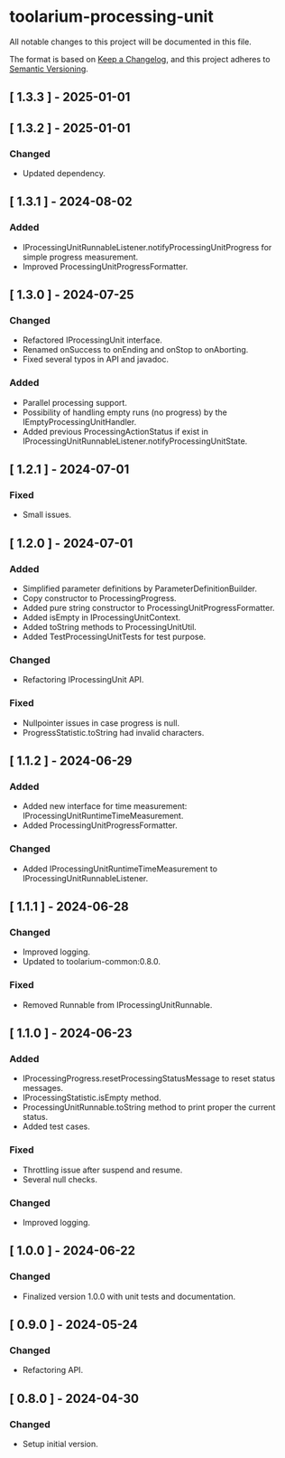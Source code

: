 # toolarium-processing-unit

All notable changes to this project will be documented in this file.

The format is based on [Keep a Changelog](https://keepachangelog.com/en/1.0.0/),
and this project adheres to [Semantic Versioning](https://semver.org/spec/v2.0.0.html).

## [ 1.3.3 ] - 2025-01-01

## [ 1.3.2 ] - 2025-01-01
### Changed
- Updated dependency.

## [ 1.3.1 ] - 2024-08-02
### Added
- IProcessingUnitRunnableListener.notifyProcessingUnitProgress for simple progress measurement.
- Improved ProcessingUnitProgressFormatter.

## [ 1.3.0 ] - 2024-07-25
### Changed
- Refactored IProcessingUnit interface.
- Renamed onSuccess to onEnding and onStop to onAborting.
- Fixed several typos in API and javadoc.

### Added
- Parallel processing support.
- Possibility of handling empty runs (no progress) by the IEmptyProcessingUnitHandler.
- Added previous ProcessingActionStatus if exist in IProcessingUnitRunnableListener.notifyProcessingUnitState.

## [ 1.2.1 ] - 2024-07-01
### Fixed
- Small issues.

## [ 1.2.0 ] - 2024-07-01
### Added
- Simplified parameter definitions by ParameterDefinitionBuilder.
- Copy constructor to ProcessingProgress.
- Added pure string constructor to ProcessingUnitProgressFormatter.
- Added isEmpty in IProcessingUnitContext.
- Added toString methods to ProcessingUnitUtil.
- Added TestProcessingUnitTests for test purpose.

### Changed
- Refactoring IProcessingUnit API.

### Fixed
- Nullpointer issues in case progress is null.
- ProgressStatistic.toString had invalid characters.

## [ 1.1.2 ] - 2024-06-29
### Added
- Added new interface for time measurement: IProcessingUnitRuntimeTimeMeasurement.
- Added ProcessingUnitProgressFormatter.

### Changed
- Added IProcessingUnitRuntimeTimeMeasurement to IProcessingUnitRunnableListener.

## [ 1.1.1 ] - 2024-06-28
### Changed
- Improved logging.
- Updated to toolarium-common:0.8.0.

### Fixed
- Removed Runnable from IProcessingUnitRunnable.

## [ 1.1.0 ] - 2024-06-23
### Added
- IProcessingProgress.resetProcessingStatusMessage to reset status messages.
- IProcessingStatistic.isEmpty method.
- ProcessingUnitRunnable.toString method to print proper the current status.
- Added test cases.

### Fixed
- Throttling issue after suspend and resume.
- Several null checks.

### Changed
- Improved logging.

## [ 1.0.0 ] - 2024-06-22
### Changed
- Finalized version 1.0.0 with unit tests and documentation.

## [ 0.9.0 ] - 2024-05-24
### Changed
- Refactoring API.

## [ 0.8.0 ] - 2024-04-30
### Changed
- Setup initial version.
